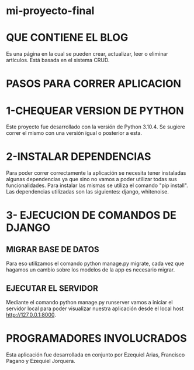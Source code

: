 # mi-proyecto-final

# QUE CONTIENE EL BLOG
Es una página en la cual se pueden crear, actualizar, leer o eliminar artículos.
Está basada en el sistema CRUD.

# PASOS PARA CORRER APLICACION

# 1-CHEQUEAR VERSION DE PYTHON
Este proyecto fue desarrollado con la versión de Python 3.10.4. Se sugiere correr el mismo con una versión igual o posterior a esta.

# 2-INSTALAR DEPENDENCIAS
Para poder correr correctamente la aplicación se necesita tener instaladas algunas dependencias ya que sino no vamos a poder utilizar todas sus funcionalidades. Para instalar las mismas se utiliza el comando "pip install".
Las dependencias utilizadas son las siguientes: django, whitenoise. 

# 3- EJECUCION DE COMANDOS DE DJANGO

## MIGRAR BASE DE DATOS
Para eso utilizamos el comando python manage.py migrate, cada vez que hagamos un cambio sobre los modelos de la app es necesario migrar. 

## EJECUTAR EL SERVIDOR
Mediante el comando python manage.py runserver vamos a iniciar el servidor local para poder visualizar nuestra aplicación desde el local host http://127.0.0.1:8000.

# PROGRAMADORES INVOLUCRADOS
Esta aplicación fue desarrollada en conjunto por Ezequiel Arias, Francisco Pagano y Ezequiel Jorquera. 



